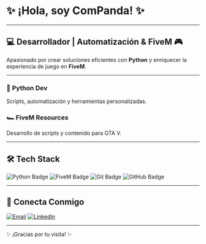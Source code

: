 # ✨ ¡Hola, soy ComPanda! ✨

---

## 💻 Desarrollador | Automatización & FiveM 🎮

Apasionado por crear soluciones eficientes con **Python** y enriquecer la experiencia de juego en **FiveM**.

---

### **🐍 Python Dev**
Scripts, automatización y herramientas personalizadas.

### **🏎️ FiveM Resources**
Desarrollo de scripts y contenido para GTA V.

---

## 🛠️ Tech Stack

<img src="https://img.shields.io/badge/Python-3776AB?style=for-the-badge&logo=python&logoColor=white" alt="Python Badge"> <img src="https://img.shields.io/badge/FiveM-2188FF?style=for-the-badge&logo=gamepad&logoColor=white" alt="FiveM Badge"> <img src="https://img.shields.io/badge/Git-F05032?style=for-the-badge&logo=git&logoColor=white" alt="Git Badge"> <img src="https://img.shields.io/badge/GitHub-100000?style=for-the-badge&logo=github&logoColor=white" alt="GitHub Badge">

---

## 🤝 Conecta Conmigo

[![Email](https://img.shields.io/badge/Email-D14836?style=for-the-badge&logo=gmail&logoColor=white)](mailto:tu-email@example.com)
[![LinkedIn](https://img.shields.io/badge/LinkedIn-0077B5?style=for-the-badge&logo=linkedin&logoColor=white)](https://www.linkedin.com/in/tu-usuario/)

---

✨ ¡Gracias por tu visita! ✨
